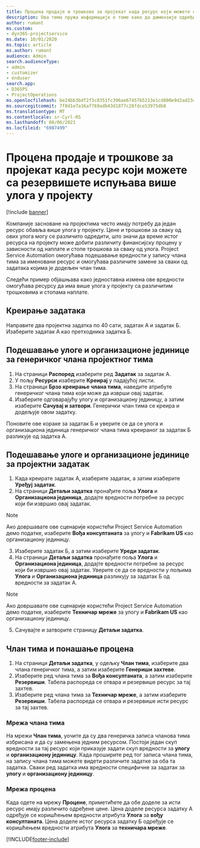 ```yaml
---
title: Процена продаје и трошкове за пројекат када ресурс који можете са резервишете испуњава више улога у пројекту
description: Ова тема пружа информације о томе како да димензије одређивања цена могу да се користе за подршку проценама цена и трошкова за ресурс који испуњава више улога у пројекту.
author: rumant
ms.custom:
- dyn365-projectservice
ms.date: 10/01/2020
ms.topic: article
ms.author: rumant
audience: Admin
search.audienceType:
- admin
- customizer
- enduser
search.app:
- D365PS
- ProjectOperations
ms.openlocfilehash: be24bb3bdf2f3c8351fc396ae67457b5213e1cd800e9d2ad23d59d0d038f22b9
ms.sourcegitcommit: 7f8d1e7a16af769adb43d1877c28fdce53975db8
ms.translationtype: MT
ms.contentlocale: sr-Cyrl-RS
ms.lasthandoff: 08/06/2021
ms.locfileid: "6987499"
---
```

# <a name="estimate-project-sales-and-costs-when-a-bookable-resource-fills-multiple-roles-for-a-project"></a>Процена продаје и трошкове за пројекат када ресурс који можете са резервишете испуњава више улога у пројекту 

[!include [banner](../includes/psa-now-project-operations.md)]

Компаније засноване на пројектима често имају потребу да један ресурс обавља више улога у пројекту. Цене и трошкови за сваку од ових улога могу се различито одредити, што значи да време истог ресурса на пројекту може добити различиту финансијску процену у зависности од наплате и стопе трошкова за сваку од улога. Project Service Automation омогућава подешавање вредности у запису члана тима за именовани ресурс и омогућава различите замене за сваки од задатака којима је додељен члан тима.

Следећи пример објашњава како једноставна измена ове вредности омогућава ресурсу да има више улога у пројекту са различитим трошковима и стопама наплате.

## <a name="create-tasks"></a>Креирање задатака
Направите два пројектна задатка по 40 сати, задатак А и задатак Б. Изаберите задатак А као претходника задатка Б.

## <a name="set-up-role-and-organization-unit-for-a-generic-project-team-member"></a>Подешавање улоге и организационе јединице за генеричког члана пројектног тима

1. На страници **Распоред** изаберите ред **Задатак** за задатак А. 
2. У пољу **Ресурси** изаберите **Креирај** у падајућој листи.
3. На страници **Брзо креирање члана тима**, наведите атрибуте генеричког члана тима који може да изврши овај задатак.
4. Изаберите одговарајућу улогу и организациону јединицу, а затим изаберите **Сачувај и затвори**. Генерички члан тима се креира и додељује овом задатку. 

Поновите ове кораке за задатак Б и уверите се да се улога и организациона јединица генеричког члана тима креираног за задатак Б разликује од задатка А. 

## <a name="set-up-role-and-organization-unit-for-a-project-task"></a>Подешавање улоге и организационе јединице за пројектни задатак

1. Када креирате задатак А, изаберите задатак, а затим изаберите **Уређуј задатак**.
2. На страници **Детаљи задатка** пронађите поља **Улога** и **Организациона јединица**, додајте вредности потребне за ресурс који би извршио овај задатак. 

  > [!NOTE]
  > Ако довршавате ове сценарије користећи Project Service Automation демо податке, изаберите **Вођа консултаната** за улогу и **Fabrikam US** као организациону јединицу.

3. Изаберите задатак Б, а затим изаберите **Уреди задатак**.
4. На страници **Детаљи задатка** пронађите поља **Улога** и **Организациона јединица**, додајте вредности потребне за ресурс који би извршио овај задатак. Уверите се да се вредности у пољима **Улога** и **Организациона јединица** разликују за задатак Б од вредности за задатак А. 

  > [!NOTE]
  > Ако довршавате ове сценарије користећи Project Service Automation демо податке, изаберите **Техничар мреже** за улогу и **Fabrikam US** као организациону јединицу.

5. Сачувајте и затворите страницу **Детаљи задатка**. 

## <a name="team-member-and-estimates-behavior"></a>Члан тима и понашање процена 

1. На страници **Детаљи задатка**, у одељку **Члан тима**, изаберите два члана генеричког тима, а затим изаберите **Генериши захтеве**. 
2. Изаберите ред члана тима за **Вођа консултаната**, а затим изаберите **Резервиши**. Табела распореда се отвара и резервише ресурс за тај захтев.
3. Изаберите ред члана тима за **Техничар мреже**, а затим изаберите **Резервиши**. Табела распореда се отвара и резервише исти ресурс за тај захтев.

### <a name="team-member-grid"></a>Мрежа члана тима 
На мрежи **Члан тима**, уочите да су два генеричка записа чланова тима избрисана и да су замењена једним ресурсом. Постоји један скуп вредности за тај ресурс који приказује задати скуп вредности за **улогу** и **организациону јединицу**.
Када проширите ред тог записа члана тима, на запису члана тима можете видети различите задатке за оба та задатка. Сваки ред задатка има вредности специфичне за задатак за **улогу** и **организациону јединицу**. 

### <a name="estimates-grid"></a>Мрежа процена 
Када одете на мрежу **Процене**, приметићете да обе доделе за исти ресурс имају различито одређене цене.
Цена доделе ресурса задатку А одређује се коришћењем вредности атрибута **Улога** за **вођу консултаната**. Цена доделе истог ресурса задатку Б одређује се коришћењем вредности атрибута **Улога** за **техничара мреже**.



[!INCLUDE[footer-include](../includes/footer-banner.md)]